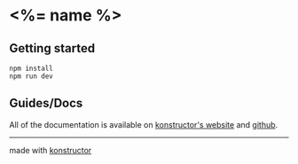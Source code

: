 # <%= name %>

## Getting started
```
npm install
npm run dev
```

## Guides/Docs
All of the documentation is available on [konstructor's website](https://konstructor.js.org/guides) and [github](https://github.com/konstructorjs/konstructor).

---
made with [konstructor](https://konstructor.js.org/)
